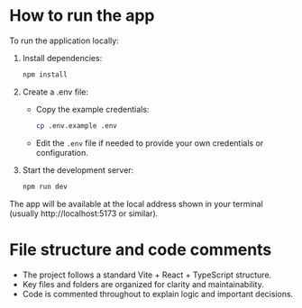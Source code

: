 # How to run the app

To run the application locally:

1. Install dependencies:
   ```sh
   npm install
   ```
2. Create a .env file:

   - Copy the example credentials:
     ```sh
     cp .env.example .env
     ```
   - Edit the `.env` file if needed to provide your own credentials or configuration.

3. Start the development server:
   ```sh
   npm run dev
   ```

The app will be available at the local address shown in your terminal (usually http://localhost:5173 or similar).

# File structure and code comments

- The project follows a standard Vite + React + TypeScript structure.
- Key files and folders are organized for clarity and maintainability.
- Code is commented throughout to explain logic and important decisions.
